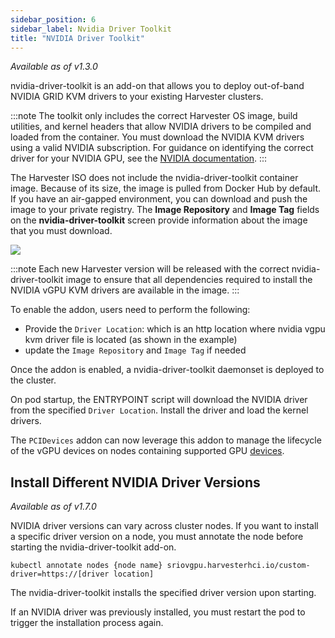 ```yaml
---
sidebar_position: 6
sidebar_label: Nvidia Driver Toolkit
title: "NVIDIA Driver Toolkit"
---
```


<head>
  <link rel="canonical" href="https://docs.harvesterhci.io/v1.6/advanced/addons/nvidiadrivertoolkit"/>
</head>

_Available as of v1.3.0_

nvidia-driver-toolkit is an add-on that allows you to deploy out-of-band NVIDIA GRID KVM drivers to your existing Harvester clusters.

:::note
The toolkit only includes the correct Harvester OS image, build utilities, and kernel headers that allow NVIDIA drivers to be compiled and loaded from the container. You must download the NVIDIA KVM drivers using a valid NVIDIA subscription. For guidance on identifying the correct driver for your NVIDIA GPU, see the [NVIDIA documentation](https://www.nvidia.com/en-au/drivers/vgpu-software-driver/).
:::

The Harvester ISO does not include the nvidia-driver-toolkit container image. Because of its size, the image is pulled from Docker Hub by default. If you have an air-gapped environment, you can download and push the image to your private registry. The **Image Repository** and **Image Tag** fields on the **nvidia-driver-toolkit** screen provide information about the image that you must download.

![](/img/v1.3/advanced/nvidia-driver-toolkit.png)

:::note
Each new Harvester version will be released with the correct nvidia-driver-toolkit image to ensure that all dependencies required to install the NVIDIA vGPU KVM drivers are available in the image.
:::

To enable the addon, users need to perform the following:
* Provide the `Driver Location`: which is an http location where nvidia vgpu kvm driver file is located (as shown in the example)
* update the `Image Repository` and `Image Tag` if needed

Once the addon is enabled, a nvidia-driver-toolkit daemonset is deployed to the cluster.

On pod startup, the ENTRYPOINT script will download the NVIDIA driver from the specified `Driver Location`. Install the driver and load the kernel drivers.

The `PCIDevices` addon can now leverage this addon to manage the lifecycle of the vGPU devices on nodes containing supported GPU [devices](../vgpusupport.md).

## Install Different NVIDIA Driver Versions

_Available as of v1.7.0_

NVIDIA driver versions can vary across cluster nodes. If you want to install a specific driver version on a node, you must annotate the node before starting the nvidia-driver-toolkit add-on.

```
kubectl annotate nodes {node name} sriovgpu.harvesterhci.io/custom-driver=https://[driver location]
```

The nvidia-driver-toolkit installs the specified driver version upon starting.

If an NVIDIA driver was previously installed, you must restart the pod to trigger the installation process again.